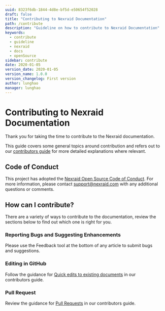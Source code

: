 ```yaml
---
uuid: 8323f6db-1844-4d8e-bf5d-e50654f52028
draft: false
title: "Contributing to Nexraid Documentation"
path: /contribute
description: "Guideline on how to contribute to Nexraid Documentation"
keywords: 
  - contribute
  - guideline
  - nexraid
  - docs
  - openSource
sidebar: contribute
date: 2020-01-05
version_date: 2020-01-05
version_name: 1.0.0
version_changelog: First version
author: lunghao
manager: lunghao
---
```


# Contributing to Nexraid Documentation

Thank you for taking the time to contribute to the Nexraid documentation.

This guide covers some general topics around contribution and refers out to our [contributors guide](https://docs.nexraid.com/contribute/Contributor-Guide) for more detailed explanations where relevant.


## Code of Conduct

This project has adopted the [Nexraid Open Source Code of Conduct](https://docs.nexraid.com/codeofconduct/). For more information, please contact [support@nexraid.com](mailto:support@nexraid.com) with any additional questions or comments.


## How can I contribute?

There are a variety of ways to contribute to the documentation, review the sections below to find out which one is right for you.


### Reporting Bugs and Suggesting Enhancements

Please use the Feedback tool at the bottom of any article to submit bugs and suggestions.


### Editing in GitHub

Follow the guidance for [Quick edits to existing documents](https://docs.nexraid.com/contribute/Contributor-Guide#quick-edits-to-existing-documents) in our contributors guide.


### Pull Request

Review the guidance for [Pull Requests](https://docs.nexraid.com/contribute/Contributor-Guide/how-to-write-workflows-major#pull-request-processing) in our contributors guide.
